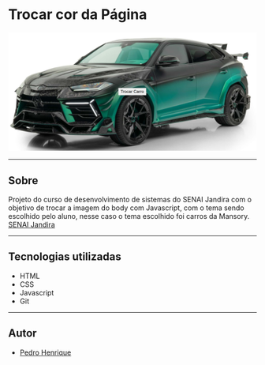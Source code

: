 # Trocar cor da Página

![](./Captura%20de%20tela%202025-02-06%20084649.png)

---

## Sobre
Projeto do curso de desenvolvimento de sistemas do SENAI Jandira com o objetivo de trocar a imagem do body com Javascript, com o tema sendo escolhido pelo aluno, nesse caso o tema escolhido foi carros da Mansory. [SENAI Jandira](https://sp.senai.br/unidade/jandira/)

---

## Tecnologias utilizadas

- HTML
- CSS
- Javascript
- Git

--- 

## Autor
- [Pedro Henrique](https://www.linkedin.com/in/pedro-fernandes-954b20308/)